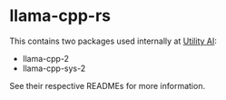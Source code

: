 # llama-cpp-rs

This contains two packages used internally at [Utility AI](https://utilityai.ca/):

- llama-cpp-2 
- llama-cpp-sys-2

See their respective READMEs for more information.